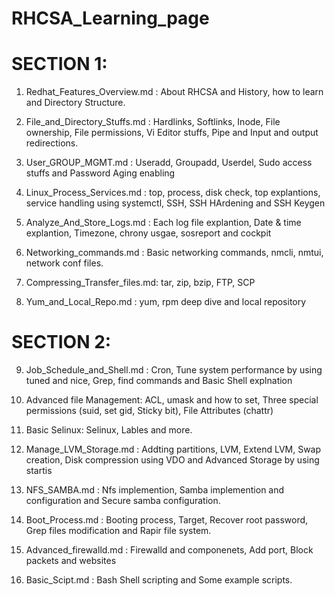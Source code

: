 # RHCSA_Learning_page



#                                               SECTION 1: 

1. Redhat_Features_Overview.md : About RHCSA and History, how to learn and Directory Structure.

2. File_and_Directory_Stuffs.md : Hardlinks, Softlinks, Inode, File ownership, File permissions, Vi Editor stuffs, Pipe and Input and output redirections.

3. User_GROUP_MGMT.md : Useradd, Groupadd, Userdel, Sudo access stuffs and Password Aging enabling

4. Linux_Process_Services.md : top, process, disk check, top explantions, service handling using systemctl, SSH, SSH HArdening and SSH Keygen

5. Analyze_And_Store_Logs.md : Each log file explantion, Date & time explantion, Timezone, chrony usgae, sosreport and cockpit

6. Networking_commands.md : Basic networking commands, nmcli, nmtui, network conf files.

7. Compressing_Transfer_files.md: tar, zip, bzip, FTP, SCP

8. Yum_and_Local_Repo.md : yum, rpm deep dive and local repository



#                                         SECTION 2:

9. Job_Schedule_and_Shell.md : Cron, Tune system performance by using tuned and nice, Grep, find commands and Basic Shell explnation

10. Advanced file Management: ACL, umask and how to set, Three special permissions (suid, set gid, Sticky bit), File Attributes (chattr)

11. Basic Selinux: Selinux, Lables and more.

12. Manage_LVM_Storage.md : Addting partitions, LVM, Extend LVM, Swap creation, Disk compression using VDO and Advanced Storage by using startis

13. NFS_SAMBA.md : Nfs implemention, Samba implemention and configuration and Secure samba configuration.

14. Boot_Process.md : Booting process, Target, Recover root password, Grep files modification and Rapir file system.

15. Advanced_firewalld.md : Firewalld and componenets, Add port, Block packets and websites

16. Basic_Scipt.md : Bash Shell scripting and Some example scripts.
